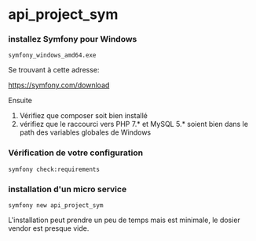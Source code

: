# api_project_sym

### installez Symfony pour Windows

    symfony_windows_amd64.exe
Se trouvant à cette adresse: 

https://symfony.com/download

Ensuite
1. Vérifiez que composer soit bien installé
2. vérifiez que le raccourci vers PHP 7.* et MySQL 5.* soient bien dans le path des variables globales de Windows

### Vérification de votre configuration
    symfony check:requirements
### installation d'un micro service
    symfony new api_project_sym

L'installation peut prendre un peu de temps mais est minimale, le dosier vendor est presque vide.

